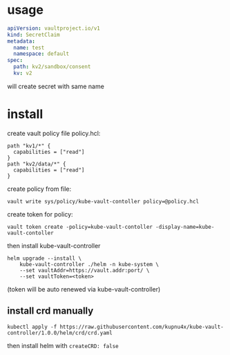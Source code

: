 # usage
```yaml
apiVersion: vaultproject.io/v1
kind: SecretClaim
metadata:
  name: test
  namespace: default
spec:
  path: kv2/sandbox/consent
  kv: v2
```
will create secret with same name

# install
create vault policy file policy.hcl:
```hcl
path "kv1/*" {
  capabilities = ["read"]
}
path "kv2/data/*" {
  capabilities = ["read"]
}
```
create policy from file:
```shell script
vault write sys/policy/kube-vault-contoller policy=@policy.hcl
```
create token for policy:
```shell script
vault token create -policy=kube-vault-contoller -display-name=kube-vault-contoller
```
then install kube-vault-controller
```shell script
helm upgrade --install \
    kube-vault-controller ./helm -n kube-system \
    --set vaultAddr=https://vault.addr:port/ \
    --set vaultToken=<token>
```
(token will be auto renewed via kube-vault-controller)

## install crd manually
```shell script
kubectl apply -f https://raw.githubusercontent.com/kupnu4x/kube-vault-controller/1.0.0/helm/crd/crd.yaml
```
then install helm with `createCRD: false`